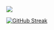 <img src='https://cdn.jsdelivr.net/gh/devicons/devicon@latest/icons/devicon/devicon-original.svg'>


[![GitHub Streak](https://streak-stats.demolab.com/?user=KANTNOLI&theme=cobalt)](https://git.io/streak-stats)
